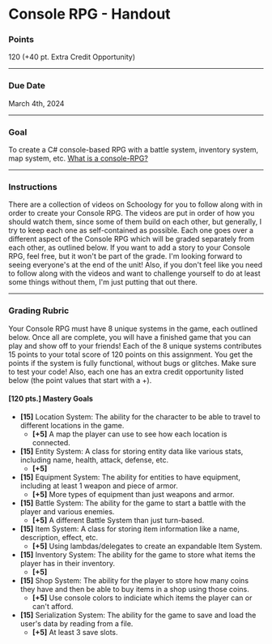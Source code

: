 # Console RPG - Handout

### Points
120 (+40 pt. Extra Credit Opportunity)

---

### Due Date
March 4th, 2024

---

### Goal
To create a C# console-based RPG with a battle system, inventory system, map system, etc. [What is a console-RPG?](https://www.youtube.com/watch?v=9B3pjzYM2cs)

---

### Instructions
There are a collection of videos on Schoology for you to follow along with in order to create your Console RPG. The videos are put in order of how you should watch them, since some of them build on each other, but generally, I try to keep each one as self-contained as possible. Each one goes over a different aspect of the Console RPG which will be graded separately from each other, as outlined below. If you want to add a story to your Console RPG, feel free, but it won't be part of the grade. I'm looking forward to seeing everyone's at the end of the unit! Also, if you don't feel like you need to follow along with the videos and want to challenge yourself to do at least some things without them, I'm just putting that out there.

---

### Grading Rubric
Your Console RPG must have 8 unique systems in the game, each outlined below. Once all are complete, you will have a finished game that you can play and show off to your friends! Each of the 8 unique systems contributes 15 points to your total score of 120 points on this assignment. You get the points if the system is fully functional, without bugs or glitches. Make sure to test your code! Also, each one has an extra credit opportunity listed below (the point values that start with a +).

#### [120 pts.] Mastery Goals
- **[15]** Location System: The ability for the character to be able to travel to different locations in the game.
    - **[+5]** A map the player can use to see how each location is connected.
- **[15]** Entity System: A class for storing entity data like various stats, including name, health, attack, defense, etc.
    - **[+5]** 
- **[15]** Equipment System: The ability for entities to have equipment, including at least 1 weapon and piece of armor.
    - **[+5]** More types of equipment than just weapons and armor.
- **[15]** Battle System: The ability for the game to start a battle with the player and various enemies.
    - **[+5]** A different Battle System than just turn-based.
- **[15]** Item System: A class for storing item information like a name, description, effect, etc.
    - **[+5]** Using lambdas/delegates to create an expandable Item System.
- **[15]** Inventory System: The ability for the game to store what items the player has in their inventory.
    - **[+5]** 
- **[15]** Shop System: The ability for the player to store how many coins they have and then be able to buy items in a shop using those coins.
    - **[+5]** Use console colors to indiciate which items the player can or can't afford.
- **[15]** Serialization System: The ability for the game to save and load the user's data by reading from a file.
    - **[+5]** At least 3 save slots.
